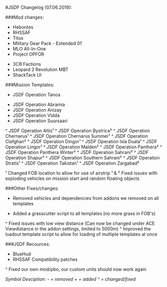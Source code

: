#JSDF Changelog (07.06.2019):


###Mod changes:

- Hebontes
- RHSSAF
- Titus
- Military Gear Pack - Extended 01
- MLO All-In-One
- Project OPFOR

+ 3CB Factions
+ Leopard 2 Revolution MBT
+ ShackTack UI


###Mission Templates: 

- JSDF Operation Tanoa 

+ JSDF Operation Abramia
+ JSDF Operation Anizay
+ JSDF Operation Vidda
+ JSDF Operation Suursaari

^ JSDF Operation Altis¹
^ JSDF Operation Bystrica²
^ JSDF Operation Chernarus¹
^ JSDF Operation Chernarus Summer¹
^ JSDF Operation Clafghan²
^ JSDF Operation Dingor¹
^ JSDF Operation Isla Duala¹
^ JSDF Operation Lingor¹
^ JSDF Operation Malden²
^ JSDF Operation Panthera²
^ JSDF Operation Panthera Winter²
^ JSDF Operation Sahrani²
^ JSDF Operation Shapur²
^ JSDF Operation Southern Sahrani²
^ JSDF Operation Stratis¹
^ JSDF Operation Takistan¹
^ JSDF Operation Zargabad²


¹ Changed FOB location to allow for use of airstrip
¹ & ² Fixed issues with exploding vehicles on mission start and random floating objects


###Other Fixes/changes:

- Removed vehicles and dependencies from addons we removed on all templates

+ Added a grasscutter script to all templates (no more grass in FOB's)

^ Fixed issues with low view distance (Can now be changed under ACE Viewdistance in the addon settings, limited to 5000m)
^ Improved the loadout template script to allow for loading of multiple templates at once


###JSDF Recources:

- BlueHud
- RHSSAF Compatibility patches

^ Fixed our own mod/pbo, our custom units should now work again 


_Symbol Desciption:_
_- = removed_
_+ = added_
_^ = changed/fixed_